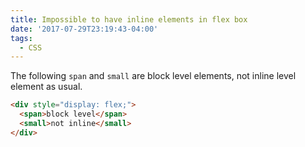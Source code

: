 ```yaml
---
title: Impossible to have inline elements in flex box
date: '2017-07-29T23:19:43-04:00'
tags:
  - CSS
---
```


The following `span` and `small` are block level elements, not inline level element as usual.

```html
<div style="display: flex;">
  <span>block level</span>
  <small>not inline</small>
</div>
```
